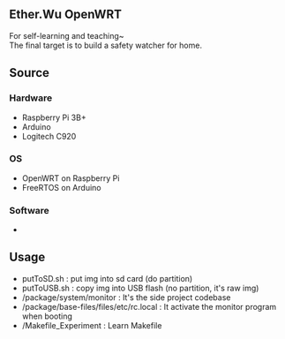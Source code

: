 ## Ether.Wu OpenWRT
For self-learning and teaching~    
The final target is to build a safety watcher for home.     

## Source
### Hardware
- Raspberry Pi 3B+
- Arduino
- Logitech C920

### OS
- OpenWRT on Raspberry Pi
- FreeRTOS on Arduino

### Software
-

## Usage
- putToSD.sh : put img into sd card (do partition)
- putToUSB.sh : copy img into USB flash (no partition, it's raw img)
- /package/system/monitor : It's the side project codebase
- /package/base-files/files/etc/rc.local : It activate the monitor program when booting
- /Makefile_Experiment : Learn Makefile

